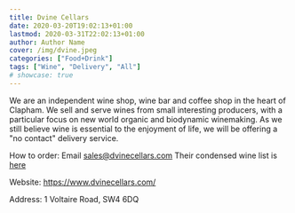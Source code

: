 ```yaml
---
title: Dvine Cellars
date: 2020-03-20T19:02:13+01:00
lastmod: 2020-03-31T22:02:13+01:00
author: Author Name
cover: /img/dvine.jpeg
categories: ["Food+Drink"]
tags: ["Wine", "Delivery", "All"]
# showcase: true
---
```


We are an independent wine shop, wine bar and coffee shop in the heart of Clapham. We sell and serve wines from small interesting producers, with a particular focus on new world organic and biodynamic winemaking. As we still believe wine is essential to the enjoyment of life, we will be offering a "no contact" delivery service.

How to order: Email sales@dvinecellars.com Their condensed wine list is [here](https://814edb4f-1973-4d86-bd9e-bff6d0e46860.filesusr.com/ugd/781225_34f56d72b63b45c4abad2289634662bd.pdf)

Website: https://www.dvinecellars.com/

Address: 1 Voltaire Road, SW4 6DQ